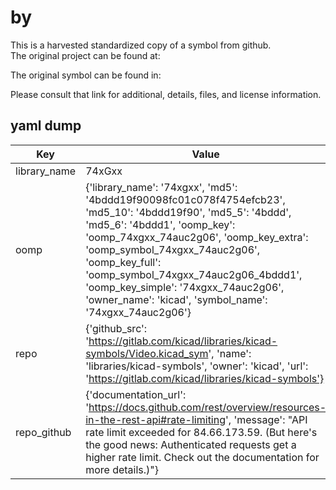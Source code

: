 #  by   
This is a harvested standardized copy of a symbol from github.  
The original project can be found at:  
  
The original symbol can be found in:

Please consult that link for additional, details, files, and license information.  
## yaml dump  
| Key | Value |  
| --- | --- |  
| library_name | 74xGxx |  
| oomp | {'library_name': '74xgxx', 'md5': '4bddd19f90098fc01c078f4754efcb23', 'md5_10': '4bddd19f90', 'md5_5': '4bddd', 'md5_6': '4bddd1', 'oomp_key': 'oomp_74xgxx_74auc2g06', 'oomp_key_extra': 'oomp_symbol_74xgxx_74auc2g06', 'oomp_key_full': 'oomp_symbol_74xgxx_74auc2g06_4bddd1', 'oomp_key_simple': '74xgxx_74auc2g06', 'owner_name': 'kicad', 'symbol_name': '74xgxx_74auc2g06'} |  
| repo | {'github_src': 'https://gitlab.com/kicad/libraries/kicad-symbols/Video.kicad_sym', 'name': 'libraries/kicad-symbols', 'owner': 'kicad', 'url': 'https://gitlab.com/kicad/libraries/kicad-symbols'} |  
| repo_github | {'documentation_url': 'https://docs.github.com/rest/overview/resources-in-the-rest-api#rate-limiting', 'message': "API rate limit exceeded for 84.66.173.59. (But here's the good news: Authenticated requests get a higher rate limit. Check out the documentation for more details.)"} |  

